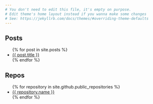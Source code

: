 ```yaml
---
# You don't need to edit this file, it's empty on purpose.
# Edit theme's home layout instead if you wanna make some changes
# See: https://jekyllrb.com/docs/themes/#overriding-theme-defaults
---
```


## Posts ##
<ul>
  {% for post in site.posts %}
    <li>
      <a href="{{ post.url }}">{{ post.title }}</a>
    </li>
  {% endfor %}
</ul>

## Repos ##
<ul>
    {% for repository in site.github.public_repositories %}
        <li>
            <a href="{{ repository.url }}">{{ repository.name }}</a>
        </li>
    {% endfor %}
</ul>
